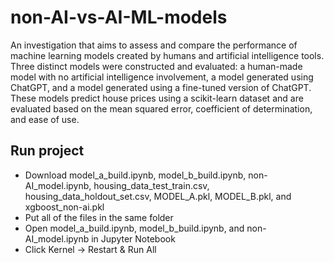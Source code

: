 # non-AI-vs-AI-ML-models
An investigation that aims to assess and compare the performance of machine learning models created by humans and artificial intelligence tools. Three distinct models were constructed and evaluated: a human-made model with no artificial intelligence involvement, a model generated using ChatGPT, and a model generated using a fine-tuned version of ChatGPT. These models predict house prices using a scikit-learn dataset and are evaluated based on the mean squared error, coefficient of determination, and ease of use.

## Run project
* Download model_a_build.ipynb, model_b_build.ipynb, non-AI_model.ipynb, housing_data_test_train.csv, housing_data_holdout_set.csv, MODEL_A.pkl, MODEL_B.pkl, and xgboost_non-ai.pkl
* Put all of the files in the same folder
* Open model_a_build.ipynb, model_b_build.ipynb, and non-AI_model.ipynb in Jupyter Notebook
* Click Kernel -> Restart & Run All
